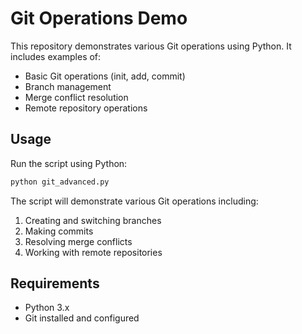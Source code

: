 # Git Operations Demo

This repository demonstrates various Git operations using Python. It includes examples of:

- Basic Git operations (init, add, commit)
- Branch management
- Merge conflict resolution
- Remote repository operations

## Usage

Run the script using Python:

```bash
python git_advanced.py
```

The script will demonstrate various Git operations including:
1. Creating and switching branches
2. Making commits
3. Resolving merge conflicts
4. Working with remote repositories

## Requirements

- Python 3.x
- Git installed and configured 